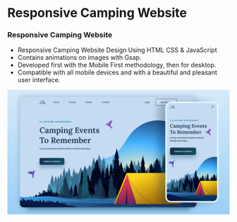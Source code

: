 # Responsive Camping Website
### Responsive Camping Website

- Responsive Camping Website Design Using HTML CSS & JavaScript
- Contains animations on images with Gsap.
- Developed first with the Mobile First methodology, then for desktop.
- Compatible with all mobile devices and with a beautiful and pleasant user interface.

![preview img](/preview.png)
